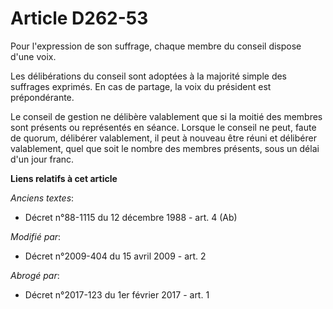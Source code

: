 # Article D262-53

Pour l'expression de son suffrage, chaque membre du conseil dispose d'une voix. 

Les délibérations du conseil sont adoptées à la majorité simple des suffrages exprimés. En cas de partage, la voix du
président est prépondérante. 

Le conseil de gestion ne délibère valablement que si la moitié des membres sont présents ou représentés en séance. Lorsque le
conseil ne peut, faute de quorum, délibérer valablement, il peut à nouveau être réuni et délibérer valablement, quel que soit
le nombre des membres présents, sous un délai d'un jour franc.

**Liens relatifs à cet article**

_Anciens textes_:

  - Décret n°88-1115 du 12 décembre 1988 - art. 4 (Ab)

_Modifié par_:

  - Décret n°2009-404 du 15 avril 2009 - art. 2

_Abrogé par_:

  - Décret n°2017-123 du 1er février 2017 - art. 1
